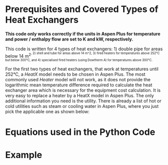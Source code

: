 # Prerequisites and Covered Types of Heat Exchangers

**This code only works correctly if the units in Aspen Plus for temperature and power / enthalpy flow are set to K and kW, respectively.**

This code is written for 4 types of heat exchangers: 1) double pipe for areas below 14 m<sup>2<sup>, 2) shell and tube for areas above 14 m^2, 3) fired heaters for temperatures above 252°C but below 300°C, and 4) specialised fired heaters (using Dowtherm A) for temperatures above 300°C.

For the first two types of heat exchangers, that work at temperatures until 252°C, a *HeatX* model needs to be chosen in Aspen Plus. The most commonly used *Heater* model will not work, as it does not provide the logarithmic mean temperature difference required to calculate the heat exchanger area which is necessary for the equipment cost calculation. It is very easy to replace a heater by a HeatX model in Aspen Plus. The only additional information you need is the utility. There is already a list of hot or cold utilities such as steam or cooling water in Aspen Plus, where you just pick the applicable one as shown below:




# Equations used in the Python Code


# Example


